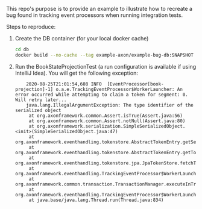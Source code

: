 This repo's purpose is to provide an example to illustrate how to recreate a bug
found in tracking event processors when running integration tests.

Steps to reproduce:
1. Create the DB container (for your local docker cache)
   ```sh
   cd db
   docker build --no-cache --tag example-axon/example-bug-db:SNAPSHOT .
   ```
2. Run the BookStateProjectionTest (a run configuration is available if using IntelliJ Idea).
   You will get the following exception:
   ```
       2020-08-25T21:01:54,608 INFO  [EventProcessor[book-projection]-1] o.a.e.TrackingEventProcessor$WorkerLauncher: An error occurred while attempting to claim a token for segment: 0. Will retry later...
       java.lang.IllegalArgumentException: The type identifier of the serialized object
        at org.axonframework.common.Assert.isTrue(Assert.java:56)
        at org.axonframework.common.Assert.notNull(Assert.java:80)
        at org.axonframework.serialization.SimpleSerializedObject.<init>(SimpleSerializedObject.java:47)
        at org.axonframework.eventhandling.tokenstore.AbstractTokenEntry.getSerializedToken(AbstractTokenEntry.java:111)
        at org.axonframework.eventhandling.tokenstore.AbstractTokenEntry.getToken(AbstractTokenEntry.java:121)
        at org.axonframework.eventhandling.tokenstore.jpa.JpaTokenStore.fetchToken(JpaTokenStore.java:202)
        at org.axonframework.eventhandling.TrackingEventProcessor$WorkerLauncher.lambda$run$2(TrackingEventProcessor.java:1392)
        at org.axonframework.common.transaction.TransactionManager.executeInTransaction(TransactionManager.java:47)
        at org.axonframework.eventhandling.TrackingEventProcessor$WorkerLauncher.run(TrackingEventProcessor.java:1391)
        at java.base/java.lang.Thread.run(Thread.java:834)
   ```